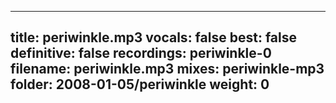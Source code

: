 
---
title: periwinkle.mp3
vocals: false
best: false
definitive: false
recordings: periwinkle-0
filename: periwinkle.mp3
mixes: periwinkle-mp3
folder: 2008-01-05/periwinkle
weight: 0
---
